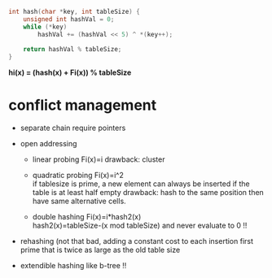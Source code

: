 ```C
int hash(char *key, int tableSize) {
	unsigned int hashVal = 0;
	while (*key)
		hashVal += (hashVal << 5) ^ *(key++);
	
	return hashVal % tableSize;
}
```

**hi(x) = (hash(x) + Fi(x)) % tableSize**

# conflict management
- separate chain
	require pointers

- open addressing 

	- linear probing Fi(x)=i
	drawback: cluster

	- quadratic probing Fi(x)=i^2  
	if tablesize is prime, a new element can always be inserted if the table is at least half empty
	drawback: hash to the same position then have same alternative cells.

	- double hashing Fi(x)=i*hash2(x)       
	hash2(x)=tableSize-(x mod tableSize) and never evaluate to 0 !!

- rehashing  (not that bad, adding a constant cost to each insertion 
	first prime that is twice as large as the old table size  

- extendible hashing    like b-tree !!

